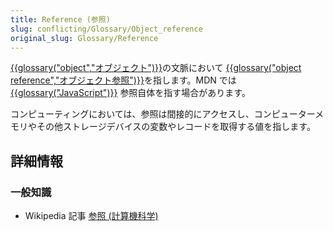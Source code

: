 ```yaml
---
title: Reference (参照)
slug: conflicting/Glossary/Object_reference
original_slug: Glossary/Reference
---
```


[{{glossary("object","オブジェクト")}}](/ja/docs/)の文脈において [{{glossary("object reference","オブジェクト参照")}}](/ja/docs/)を指します。MDN では [{{glossary("JavaScript")}}](/ja/docs/) 参照自体を指す場合があります。

コンピューティングにおいては、参照は間接的にアクセスし、コンピューターメモリやその他ストレージデバイスの変数やレコードを取得する値を指します。

## 詳細情報

### 一般知識

- Wikipedia 記事 [参照 (計算機科学)](https://ja.wikipedia.org/wiki/参照_(計算機科学))
